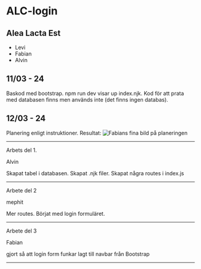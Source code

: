 # ALC-login
## Alea Lacta Est
* Levi
* Fabian
* Alvin

## 11/03 - 24
Baskod med bootstrap.
npm run dev visar up index.njk.
Kod för att prata med databasen finns men används inte (det finns ingen databas).

## 12/03 - 24
Planering enligt instruktioner.
Resultat:
![Fabians fina bild på planeringen](planering.jpg)

--- 

Arbets del 1.


Alvin


Skapat tabel i databasen.
Skapat .njk filer.
Skapat några routes i index.js

---

Arbete del 2

mephit

Mer routes.
Börjat med login formuläret.

---

Arbete del 3

Fabian

gjort så att login form funkar
lagt till navbar från Bootstrap

---
